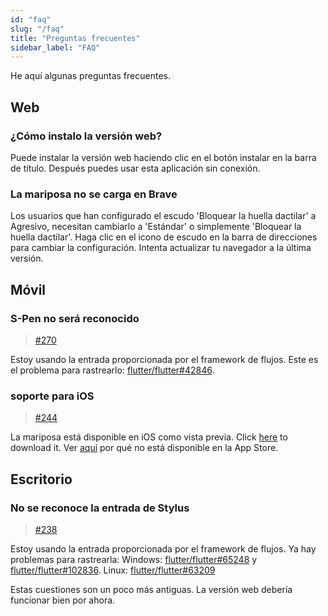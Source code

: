 ```yaml
---
id: "faq"
slug: "/faq"
title: "Preguntas frecuentes"
sidebar_label: "FAQ"
---
```


He aquí algunas preguntas frecuentes.

## Web

### ¿Cómo instalo la versión web?

Puede instalar la versión web haciendo clic en el botón instalar en la barra de título. Después puedes usar esta aplicación sin conexión.

### La mariposa no se carga en Brave

Los usuarios que han configurado el escudo 'Bloquear la huella dactilar' a Agresivo, necesitan cambiarlo a 'Estándar' o simplemente 'Bloquear la huella dactilar'. Haga clic en el icono de escudo en la barra de direcciones para cambiar la configuración. Intenta actualizar tu navegador a la última versión.

## Móvil

### S-Pen no será reconocido

> [#270](https://github.com/LinwoodDev/Butterfly/issues/270)

Estoy usando la entrada proporcionada por el framework de flujos. Este es el problema para rastrearlo: [flutter/flutter#42846](https://github.com/flutter/flutter/issues/42846).

### soporte para iOS

> [#244](https://github.com/LinwoodDev/Butterfly/issues/244)

La mariposa está disponible en iOS como vista previa. Click [here](https://butterfly.linwood.dev/downloads/ios) to download it. Ver [aquí](https://github.com/LinwoodDev/Butterfly/issues/244#issuecomment-1935460878) por qué no está disponible en la App Store.

## Escritorio

### No se reconoce la entrada de Stylus

> [#238](https://github.com/LinwoodDev/Butterfly/issues/238)

Estoy usando la entrada proporcionada por el framework de flujos. Ya hay problemas para rastrearla: Windows: [flutter/flutter#65248](https://github.com/flutter/flutter/issues/65248) y [flutter/flutter#102836](https://github.com/flutter/flutter/issues/102836). Linux: [flutter/flutter#63209](https://github.com/flutter/flutter/issues/63209)

Estas cuestiones son un poco más antiguas. La versión web debería funcionar bien por ahora.
